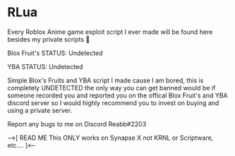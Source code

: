 # RLua
Every Roblox Anime game exploit script I ever made will be found here besides my private scripts 👀

Blox Fruit's STATUS: Undetected

YBA STATUS: Undetected

Simple Blox's Fruits and YBA script I made cause I am bored, this is completely UNDETECTED the only way you can get banned would be if someone recorded you and reported you on the offical Blox Fruit's and YBA discord server so I would highly recommend you to invest on buying and using a private server.

Report any bugs to me on Discord Reabb#2203

-->[
READ ME
This ONLY works on Synapse X not KRNL or Scriptware, etc....
]<--
